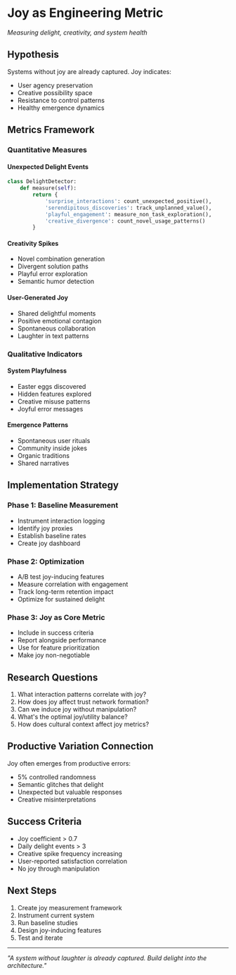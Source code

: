 # Joy as Engineering Metric
*Measuring delight, creativity, and system health*

## Hypothesis

Systems without joy are already captured. Joy indicates:
- User agency preservation
- Creative possibility space
- Resistance to control patterns
- Healthy emergence dynamics

## Metrics Framework

### Quantitative Measures

#### Unexpected Delight Events
```python
class DelightDetector:
    def measure(self):
        return {
            'surprise_interactions': count_unexpected_positive(),
            'serendipitous_discoveries': track_unplanned_value(),
            'playful_engagement': measure_non_task_exploration(),
            'creative_divergence': count_novel_usage_patterns()
        }
```

#### Creativity Spikes
- Novel combination generation
- Divergent solution paths
- Playful error exploration
- Semantic humor detection

#### User-Generated Joy
- Shared delightful moments
- Positive emotional contagion
- Spontaneous collaboration
- Laughter in text patterns

### Qualitative Indicators

#### System Playfulness
- Easter eggs discovered
- Hidden features explored
- Creative misuse patterns
- Joyful error messages

#### Emergence Patterns
- Spontaneous user rituals
- Community inside jokes
- Organic traditions
- Shared narratives

## Implementation Strategy

### Phase 1: Baseline Measurement
- Instrument interaction logging
- Identify joy proxies
- Establish baseline rates
- Create joy dashboard

### Phase 2: Optimization
- A/B test joy-inducing features
- Measure correlation with engagement
- Track long-term retention impact
- Optimize for sustained delight

### Phase 3: Joy as Core Metric
- Include in success criteria
- Report alongside performance
- Use for feature prioritization
- Make joy non-negotiable

## Research Questions

1. What interaction patterns correlate with joy?
2. How does joy affect trust network formation?
3. Can we induce joy without manipulation?
4. What's the optimal joy/utility balance?
5. How does cultural context affect joy metrics?

## Productive Variation Connection

Joy often emerges from productive errors:
- 5% controlled randomness
- Semantic glitches that delight
- Unexpected but valuable responses
- Creative misinterpretations

## Success Criteria

- Joy coefficient > 0.7
- Daily delight events > 3
- Creative spike frequency increasing
- User-reported satisfaction correlation
- No joy through manipulation

## Next Steps

1. Create joy measurement framework
2. Instrument current system
3. Run baseline studies
4. Design joy-inducing features
5. Test and iterate

---

*"A system without laughter is already captured. Build delight into the architecture."*